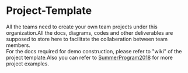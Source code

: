 # Project-Template
All the teams need to create your own team projects under this organization.All the docs, diagrams, codes and other deliverables are supposed to store here to facilitate the collaberation between team members.  
For the docs required for demo construction, please refer to "wiki" of the project template.Also you can refer to [SummerProgram2018](https://github.com/SummerProgram2018) for more project examples.
